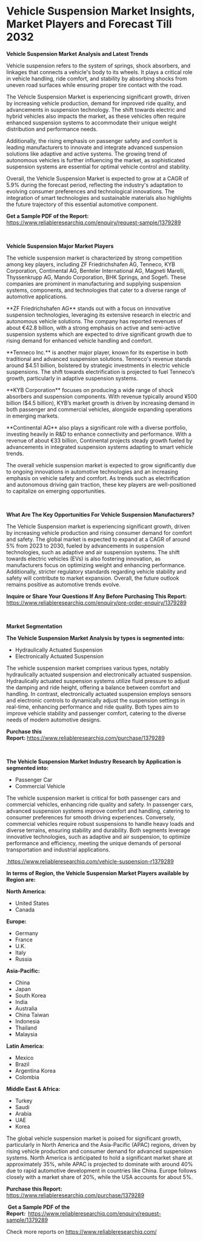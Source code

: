 <p><h1>Vehicle Suspension Market Insights, Market Players and Forecast Till 2032</h1></p><p><strong>Vehicle Suspension Market Analysis and Latest Trends</strong></p>
<p><p>Vehicle suspension refers to the system of springs, shock absorbers, and linkages that connects a vehicle's body to its wheels. It plays a critical role in vehicle handling, ride comfort, and stability by absorbing shocks from uneven road surfaces while ensuring proper tire contact with the road. </p><p>The Vehicle Suspension Market is experiencing significant growth, driven by increasing vehicle production, demand for improved ride quality, and advancements in suspension technology. The shift towards electric and hybrid vehicles also impacts the market, as these vehicles often require enhanced suspension systems to accommodate their unique weight distribution and performance needs. </p><p>Additionally, the rising emphasis on passenger safety and comfort is leading manufacturers to innovate and integrate advanced suspension solutions like adaptive and active systems. The growing trend of autonomous vehicles is further influencing the market, as sophisticated suspension systems are essential for optimal vehicle control and stability.</p><p>Overall, the Vehicle Suspension Market is expected to grow at a CAGR of 5.9% during the forecast period, reflecting the industry's adaptation to evolving consumer preferences and technological innovations. The integration of smart technologies and sustainable materials also highlights the future trajectory of this essential automotive component.</p></p>
<p><strong>Get a Sample PDF of the Report:&nbsp;</strong> <a href="https://www.reliableresearchiq.com/enquiry/request-sample/1379289?utm_campaign=1720&utm_medium=2&utm_source=Github&utm_content=ia&utm_term=30032025&utm_id=vehicle-suspension">https://www.reliableresearchiq.com/enquiry/request-sample/1379289</a></p>
<p>&nbsp;</p>
<p><strong>Vehicle Suspension Major Market Players</strong></p>
<p><p>The vehicle suspension market is characterized by strong competition among key players, including ZF Friedrichshafen AG, Tenneco, KYB Corporation, Continental AG, Benteler International AG, Magneti Marelli, Thyssenkrupp AG, Mando Corporation, BHK Springs, and Sogefi. These companies are prominent in manufacturing and supplying suspension systems, components, and technologies that cater to a diverse range of automotive applications.</p><p>**ZF Friedrichshafen AG** stands out with a focus on innovative suspension technologies, leveraging its extensive research in electric and autonomous vehicle solutions. The company has reported revenues of about €42.8 billion, with a strong emphasis on active and semi-active suspension systems which are expected to drive significant growth due to rising demand for enhanced vehicle handling and comfort.</p><p>**Tenneco Inc.** is another major player, known for its expertise in both traditional and advanced suspension solutions. Tenneco's revenue stands around $4.51 billion, bolstered by strategic investments in electric vehicle suspensions. The shift towards electrification is projected to fuel Tenneco’s growth, particularly in adaptive suspension systems.</p><p>**KYB Corporation** focuses on producing a wide range of shock absorbers and suspension components. With revenue typically around ¥500 billion ($4.5 billion), KYB’s market growth is driven by increasing demand in both passenger and commercial vehicles, alongside expanding operations in emerging markets.</p><p>**Continental AG** also plays a significant role with a diverse portfolio, investing heavily in R&D to enhance connectivity and performance. With a revenue of about €33 billion, Continental projects steady growth fueled by advancements in integrated suspension systems adapting to smart vehicle trends.</p><p>The overall vehicle suspension market is expected to grow significantly due to ongoing innovations in automotive technologies and an increasing emphasis on vehicle safety and comfort. As trends such as electrification and autonomous driving gain traction, these key players are well-positioned to capitalize on emerging opportunities.</p></p>
<p>&nbsp;</p>
<p><strong>What Are The Key Opportunities For Vehicle Suspension Manufacturers?</strong></p>
<p><p>The Vehicle Suspension market is experiencing significant growth, driven by increasing vehicle production and rising consumer demand for comfort and safety. The global market is expected to expand at a CAGR of around 5% from 2023 to 2030, fueled by advancements in suspension technologies, such as adaptive and air suspension systems. The shift towards electric vehicles (EVs) is also fostering innovation, as manufacturers focus on optimizing weight and enhancing performance. Additionally, stricter regulatory standards regarding vehicle stability and safety will contribute to market expansion. Overall, the future outlook remains positive as automotive trends evolve.</p></p>
<p><strong>Inquire or Share Your Questions If Any Before Purchasing This Report:</strong> <a href="https://www.reliableresearchiq.com/enquiry/pre-order-enquiry/1379289?utm_campaign=1720&utm_medium=2&utm_source=Github&utm_content=ia&utm_term=30032025&utm_id=vehicle-suspension">https://www.reliableresearchiq.com/enquiry/pre-order-enquiry/1379289</a></p>
<p>&nbsp;</p>
<p><strong>Market Segmentation</strong></p>
<p><strong>The Vehicle Suspension Market Analysis by types is segmented into:</strong></p>
<p><ul><li>Hydraulically Actuated Suspension</li><li>Electronically Actuated Suspension</li></ul></p>
<p><p>The vehicle suspension market comprises various types, notably hydraulically actuated suspension and electronically actuated suspension. Hydraulically actuated suspension systems utilize fluid pressure to adjust the damping and ride height, offering a balance between comfort and handling. In contrast, electronically actuated suspension employs sensors and electronic controls to dynamically adjust the suspension settings in real-time, enhancing performance and ride quality. Both types aim to improve vehicle stability and passenger comfort, catering to the diverse needs of modern automotive designs.</p></p>
<p><strong>Purchase this Report:&nbsp;</strong><a href="https://www.reliableresearchiq.com/purchase/1379289?utm_campaign=1720&utm_medium=2&utm_source=Github&utm_content=ia&utm_term=30032025&utm_id=vehicle-suspension">https://www.reliableresearchiq.com/purchase/1379289</a></p>
<p>&nbsp;</p>
<p><strong>The Vehicle Suspension Market Industry Research by Application is segmented into:</strong></p>
<p><ul><li>Passenger Car</li><li>Commercial Vehicle</li></ul></p>
<p><p>The vehicle suspension market is critical for both passenger cars and commercial vehicles, enhancing ride quality and safety. In passenger cars, advanced suspension systems improve comfort and handling, catering to consumer preferences for smooth driving experiences. Conversely, commercial vehicles require robust suspensions to handle heavy loads and diverse terrains, ensuring stability and durability. Both segments leverage innovative technologies, such as adaptive and air suspension, to optimize performance and efficiency, meeting the unique demands of personal transportation and industrial applications.</p></p>
<p><a href="https://www.reliableresearchiq.com/vehicle-suspension-r1379289?utm_campaign=1720&utm_medium=2&utm_source=Github&utm_content=ia&utm_term=30032025&utm_id=vehicle-suspension">&nbsp;https://www.reliableresearchiq.com/vehicle-suspension-r1379289</a></p>
<p><strong>In terms of Region, the Vehicle Suspension Market Players available by Region are:</strong></p>
<p>
    <p> <strong> North America: </strong>
        <ul>
            <li>United States</li>
            <li>Canada</li>
        </ul>
        </p> 
    <p> <strong> Europe: </strong>
        <ul>
            <li>Germany</li>
            <li>France</li>
            <li>U.K.</li>
            <li>Italy</li>
            <li>Russia</li>
        </ul>
        </p> 
    <p> <strong> Asia-Pacific: </strong>
        <ul>
            <li>China</li>
            <li>Japan</li>
            <li>South Korea</li>
            <li>India</li>
            <li>Australia</li>
            <li>China Taiwan</li>
            <li>Indonesia</li>
            <li>Thailand</li>
            <li>Malaysia</li>
        </ul>
        </p> 
    <p> <strong> Latin America: </strong>
        <ul>
            <li>Mexico</li>
            <li>Brazil</li>
            <li>Argentina Korea</li>
            <li>Colombia</li>
        </ul>
        </p> 
    <p> <strong> Middle East & Africa: </strong>
        <ul>
            <li>Turkey</li>
            <li>Saudi</li>
            <li>Arabia</li>
            <li>UAE</li>
            <li>Korea</li>
        </ul>
    </p>
    </p>
<p><p>The global vehicle suspension market is poised for significant growth, particularly in North America and the Asia-Pacific (APAC) regions, driven by rising vehicle production and consumer demand for advanced suspension systems. North America is anticipated to hold a significant market share at approximately 35%, while APAC is projected to dominate with around 40% due to rapid automotive development in countries like China. Europe follows closely with a market share of 20%, while the USA accounts for about 5%.</p></p>
<p><strong>Purchase this Report: </strong><a href="https://www.reliableresearchiq.com/purchase/1379289?utm_campaign=1720&utm_medium=2&utm_source=Github&utm_content=ia&utm_term=30032025&utm_id=vehicle-suspension">https://www.reliableresearchiq.com/purchase/1379289</a></p>
<p>&nbsp;<strong>Get a Sample PDF of the Report:&nbsp;&nbsp;</strong><a href="https://www.reliableresearchiq.com/enquiry/request-sample/1379289?utm_campaign=1720&utm_medium=2&utm_source=Github&utm_content=ia&utm_term=30032025&utm_id=vehicle-suspension">https://www.reliableresearchiq.com/enquiry/request-sample/1379289</a></p>
<p><strong></strong></p>
<p>Check more reports on <a href="https://www.reliableresearchiq.com/?utm_campaign=1720&utm_medium=2&utm_source=Github&utm_content=ia&utm_term=30032025&utm_id=vehicle-suspension">https://www.reliableresearchiq.com/</a></p>